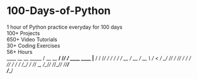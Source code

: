 # 100-Days-of-Python
1 hour of Python practice everyday for 100 days<BR>
100+ Projects<BR>
650+ Video Tutorials<BR>
30+ Coding Exercises<BR>
56+ Hours<BR>
    ____        __  __               _____
   / __ \__  __/ /_/ /_  ____  ____ |__  /
  / /_/ / / / / __/ __ \/ __ \/ __ \ /_ < 
 / ____/ /_/ / /_/ / / / /_/ / / / /__/ / 
/_/    \__, /\__/_/ /_/\____/_/ /_/____/  
      /____/                            
